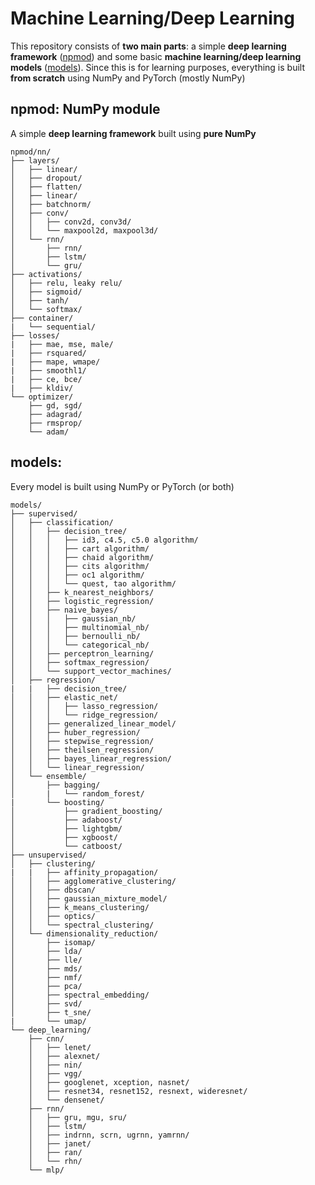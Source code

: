 # Machine Learning/Deep Learning
This repository consists of **two main parts**: a simple **deep learning framework** ([npmod](https://github.com/CryAndRRich/npmod/tree/main/npmod)) and some basic **machine learning/deep learning models** ([models](https://github.com/CryAndRRich/npmod/tree/main/models)). Since this is for learning purposes, everything is built **from scratch** using NumPy and PyTorch (mostly NumPy)

## npmod: NumPy module
A simple **deep learning framework** built using **pure NumPy**

```
npmod/nn/
├── layers/
│   ├── linear/
│   ├── dropout/
│   ├── flatten/
│   ├── linear/
│   ├── batchnorm/
│   ├── conv/
│   │   ├── conv2d, conv3d/
│   │   └── maxpool2d, maxpool3d/
│   └── rnn/
│       ├── rnn/
│       ├── lstm/
│       └── gru/
├── activations/
│   ├── relu, leaky relu/
│   ├── sigmoid/
│   ├── tanh/
│   └── softmax/
├── container/
|   └── sequential/
├── losses/
|   ├── mae, mse, male/
|   ├── rsquared/
|   ├── mape, wmape/
|   ├── smoothl1/
|   ├── ce, bce/
|   ├── kldiv/
└── optimizer/
    ├── gd, sgd/
    ├── adagrad/
    ├── rmsprop/
    └── adam/
```
## models:
Every model is built using NumPy or PyTorch (or both)

```
models/
├── supervised/
│   ├── classification/
│   │   ├── decision_tree/
│   │   │   ├── id3, c4.5, c5.0 algorithm/
│   │   │   ├── cart algorithm/
│   │   │   ├── chaid algorithm/
│   │   │   ├── cits algorithm/
│   │   │   ├── oc1 algorithm/
│   │   │   └── quest, tao algorithm/
│   │   ├── k_nearest_neighbors/
│   │   ├── logistic_regression/
│   │   ├── naive_bayes/
│   │   │   ├── gaussian_nb/
│   │   │   ├── multinomial_nb/
│   │   │   ├── bernoulli_nb/
│   │   │   └── categorical_nb/
│   │   ├── perceptron_learning/
│   │   ├── softmax_regression/
│   │   └── support_vector_machines/
│   ├── regression/
|   |   ├── decision_tree/
│   │   ├── elastic_net/
│   │   │   ├── lasso_regression/
│   │   │   └── ridge_regression/
│   │   ├── generalized_linear_model/
│   │   ├── huber_regression/
│   │   ├── stepwise_regression/
│   │   ├── theilsen_regression/
│   │   ├── bayes_linear_regression/
│   │   └── linear_regression/
│   └── ensemble/
│       ├── bagging/
│       |   └── random_forest/
|       └── boosting/
│           ├── gradient_boosting/
│           ├── adaboost/
│           ├── lightgbm/
│           ├── xgboost/
│           └── catboost/
├── unsupervised/
│   ├── clustering/
|   |   ├── affinity_propagation/
│   │   ├── agglomerative_clustering/
│   │   ├── dbscan/
│   │   ├── gaussian_mixture_model/
│   │   ├── k_means_clustering/
│   │   ├── optics/
│   │   └── spectral_clustering/
│   └── dimensionality_reduction/
│       ├── isomap/
│       ├── lda/
│       ├── lle/
│       ├── mds/
│       ├── nmf/
│       ├── pca/
│       ├── spectral_embedding/
│       ├── svd/
│       ├── t_sne/
|       └── umap/
└── deep_learning/
    ├── cnn/
    │   ├── lenet/
    │   ├── alexnet/
    │   ├── nin/
    │   ├── vgg/
    │   ├── googlenet, xception, nasnet/
    │   ├── resnet34, resnet152, resnext, wideresnet/
    │   └── densenet/
    ├── rnn/
    │   ├── gru, mgu, sru/
    │   ├── lstm/
    │   ├── indrnn, scrn, ugrnn, yamrnn/
    │   ├── janet/
    │   ├── ran/
    │   └── rhn/
    └── mlp/
```